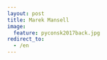 ```yaml
---
layout: post
title: Marek Mansell
image:
  feature: pyconsk2017back.jpg
redirect_to:
  - /en
---
```


